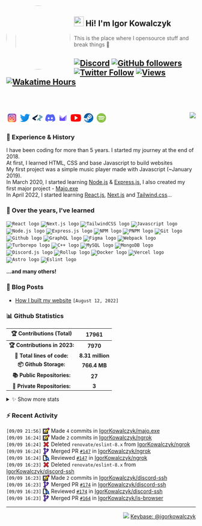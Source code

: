 <!-- ## Hi! I'm Igor Kowalczyk 🖐️ -->

<img width="170" height="170" align="left" style="float: left; margin: 0 10px 0 0; border-radius: 50%;" src="https://media.discordapp.net/attachments/710425657003212810/933327129305821184/circle.png">

## <img width="26" height="26" src="https://raw.githubusercontent.com/igorkowalczyk/igorkowalczyk/master/src/images/wave.gif" width="27px"> Hi! I'm Igor Kowalczyk

> This is the place where I opensource stuff and break things :rofl:<br>

## [![Discord](https://img.shields.io/discord/666599184844980224?color=333&label=Chat&logo=discord&logoColor=fff&style=flat-square)](https://igorkowalczyk.dev/r/discord-server) [![GitHub followers](https://img.shields.io/github/followers/igorkowalczyk?color=333&label=Follow&logo=github&logoColor=fff&style=flat-square)](https://github.com/IgorKowalczyk?tab=followers) [![Twitter Follow](https://img.shields.io/static/v1?message=Twitter&color=333&label=@majonezexe&logo=twitter&logoColor=fff&style=flat-square)](https://twitter.com/majonezexe) [![Views](https://github-views.deno.dev/api/badge/igorkowalczyk?style=flat&color=333&cache=none)](https://igorkowalczyk.dev) [![Wakatime Hours](https://wakatime-hours.deno.dev/api/badge?style=flat-square&color=333)](https://igorkowalczyk.dev)<br><br><br>

<a href="https://discord.com/users/544164729354977282">
 <img src="https://discord-activity.deno.dev/api/544164729354977282?idleMessage=Just%20chillin'%20at%20the%20moment&cache=none" align="right" />
</a>

<p align="left">
<code><a href="https://www.instagram.com/majonezexe/" target="_blank"><img src="https://github.com/igorkowalczyk/igorkowalczyk/blob/master/src/images/readme/svg/instagram.svg" alt="Instagram" width="30" height="30"/></a></code>
<code><a href="https://twitter.com/majonezexe" target="_blank"><img src="https://github.com/igorkowalczyk/igorkowalczyk/blob/master/src/images/readme/svg/twitter.svg" alt="Twitter" width="30" height="30"/></a></code>
<code><a href="https://profile.codersrank.io/user/igorkowalczyk/" target="_blank"><img src="https://github.com/igorkowalczyk/igorkowalczyk/blob/master/src/images/readme/png/codersrank.png" alt="Codersrank" width="30" height="30"/></a></code>
<code><a href="https://discord.com/users/544164729354977282" target="_blank"><img src="https://github.com/igorkowalczyk/igorkowalczyk/blob/master/src/images/readme/svg/discord.svg" alt="Discord" width="30" height="30"/></a></code>
<code><a href="mailto:majonezexe@protonmail.com" target="_blank"><img src="https://github.com/igorkowalczyk/igorkowalczyk/blob/master/src/images/readme/svg/protonmail.svg" alt="Email" width="30" height="30"/></a></code>
<code><a href="https://www.youtube.com/c/Majonezexe" target="_blank"><img src="https://github.com/igorkowalczyk/igorkowalczyk/blob/master/src/images/readme/svg/youtube.svg" alt="YouTube" width="30" height="30"/></a></code>
<code><a href="https://steamcommunity.com/id/m-exe/" target="_blank"><img src="https://github.com/igorkowalczyk/igorkowalczyk/blob/master/src/images/readme/svg/steam.svg" alt="Steam" width="30" height="30"/></a></code>
<code><a href="https://open.spotify.com/user/1w9osz9cvrop0cn3yd09di21x" target="_blank"><img src="https://github.com/igorkowalczyk/igorkowalczyk/blob/master/src/images/readme/svg/spotify.svg" alt="Spotify" width="30" height="30"/></a></code>
</p>

### 💪 Experience & History

I have been coding for more than 5 years. I started my journey at the end of 2018.  
At first, I learned HTML, CSS and base Javascript to build websites  
My first project was a simple music player made with Javascript (~January 2019).  
In March 2020, I started learning [Node.js](https://github.com/IgorKowalczyk?tab=repositories&q=&type=&language=javascript&sort=stargazers) & [Express.js](https://expressjs.com/), I also created my first major project - [Majo.exe](https://github.com/igorkowalczyk/majo.exe)  
In April 2022, I started learning [React.js](https://reactjs.org/), [Next.js](https://nextjs.org/) and [Tailwind.css](https://tailwindcss.com/)...

### 🧠 Over the years, I've learned

<code><img src="https://igorkowalczyk.dev/assets/tech/react.svg" height="30" width="30" alt="React logo"/></code>
<code><img src="https://igorkowalczyk.dev/assets/tech/next.svg" height="30" width="30" alt="Next.js logo"/></code>
<code><img src="https://igorkowalczyk.dev/assets/tech/tailwindcss.svg" height="30" width="30" alt="TailwindCSS logo"/></code>
<code><img src="https://igorkowalczyk.dev/assets/tech/javascript.svg" height="30" width="30" alt="Javascript logo"/></code>
<code><img src="https://igorkowalczyk.dev/assets/tech/nodejs.svg" height="30" width="30" alt="Node.js logo"/></code>
<code><img src="https://igorkowalczyk.dev/assets/tech/express.svg" height="30" width="30" alt="Express.js logo"/></code>
<code><img src="https://igorkowalczyk.dev/assets/tech/npm.svg" height="30" width="30" alt="NPM logo"/></code>
<code><img src="https://igorkowalczyk.dev/assets/tech/pnpm.svg" height="30" width="30" alt="PNPM logo"/></code>
<code><img src="https://igorkowalczyk.dev/assets/tech/git.svg" height="30" width="30" alt="Git logo"/></code>
<code><img src="https://igorkowalczyk.dev/assets/tech/github.svg" height="30" width="30" alt="Github logo"/></code>
<code><img src="https://igorkowalczyk.dev/assets/tech/graphql.svg" height="30" width="30" alt="GraphQL logo"/></code>
<code><img src="https://igorkowalczyk.dev/assets/tech/figma.svg" height="30" width="30" alt="Figma logo"/></code>
<code><img src="https://igorkowalczyk.dev/assets/tech/webpack.svg" height="30" width="30" alt="Webpack logo"/></code>
<code><img src="https://igorkowalczyk.dev/assets/tech/turborepo.svg" height="30" width="30" alt="Turborepo logo"/></code>
<code><img src="https://igorkowalczyk.dev/assets/tech/cpp.svg" height="30" width="30" alt="C++ logo"/></code>
<code><img src="https://igorkowalczyk.dev/assets/tech/mysql.svg" height="30" width="30" alt="MySQL logo"/></code>
<code><img src="https://igorkowalczyk.dev/assets/tech/mongodb.svg" height="30" width="30" alt="MongoDB logo"/></code>
<code><img src="https://igorkowalczyk.dev/assets/tech/discordjs.svg" height="30" width="30" alt="Discord.js logo"/></code>
<code><img src="https://igorkowalczyk.dev/assets/tech/rollup.svg" height="30" width="30" alt="Rollup logo"/></code>
<code><img src="https://igorkowalczyk.dev/assets/tech/docker.svg" height="30" width="30" alt="Docker logo"/></code>
<code><img src="https://igorkowalczyk.dev/assets/tech/vercel.svg" height="30" width="30" alt="Vercel logo"/></code>
<code><img src="https://igorkowalczyk.dev/assets/tech/astro.svg" height="30" width="30" alt="Astro logo"/></code>
<code><img src="https://igorkowalczyk.dev/assets/tech/eslint.svg" height="30" width="30" alt="Eslint logo"/></code>

**...and many others!**

### 📕 Blog Posts

<!-- START_SECTION:feed -->
- [How I built my website](https://igorkowalczyk.dev/blog/how-i-built-my-website) `[August 12, 2022]`
<!-- Posts last updated on Sat Sep 09 2023 22:25:28 GMT+0000 (Coordinated Universal Time) -->
<!-- END_SECTION:feed -->

### 📊 Github Statistics

<!--START_SECTION:wakatime-->
|    🏆 Contributions (Total)   |       17961      |
| :---------------------------: | :--------------: |
| **🏆 Contributions in 2023:** |     **7970**     |
|  **📝 Total lines of code:**  | **8.31 million** |
|     **📦 Github Storage:**    |   **766.4 MB**   |
|  **📚 Public Repositories:**  |      **27**      |
|  **🔑 Private Repositories:** |       **3**      |

<details><summary>✨ Show more stats</summary>

#### 📅 I work mostly during the night

```text
🌞 Morning   584 commits   [███████░░░░░░░░░░░░░░░░░░]   30.31%
🌆 Daytime   663 commits   [████████░░░░░░░░░░░░░░░░░]   34.41%
🌃 Evening   652 commits   [████████░░░░░░░░░░░░░░░░░]   33.83%
🌙 Night     28 commits    [░░░░░░░░░░░░░░░░░░░░░░░░░]   1.45%
```

#### 📅 I'm most productive on Tuesday

```text
Monday      159 commits   [██░░░░░░░░░░░░░░░░░░░░░░░]   8.25%
Tuesday     356 commits   [████░░░░░░░░░░░░░░░░░░░░░]   18.47%
Wednesday   297 commits   [███░░░░░░░░░░░░░░░░░░░░░░]   15.41%
Thursday    281 commits   [███░░░░░░░░░░░░░░░░░░░░░░]   14.58%
Friday      267 commits   [███░░░░░░░░░░░░░░░░░░░░░░]   13.86%
Saturday    298 commits   [███░░░░░░░░░░░░░░░░░░░░░░]   15.46%
Sunday      269 commits   [███░░░░░░░░░░░░░░░░░░░░░░]   13.96%
```

#### 📊 Weekly work stats (last 7 days)

```text
💬 Programming Languages:
JavaScript     [15 hrs 54 mins]   [██████████████████░░░░░░░]   75.05%
JSON           [2 hrs 30 mins]    [██░░░░░░░░░░░░░░░░░░░░░░░]   11.86%
Bash           [56 mins]          [█░░░░░░░░░░░░░░░░░░░░░░░░]   4.46%
Markdown       [53 mins]          [█░░░░░░░░░░░░░░░░░░░░░░░░]   4.22%
YAML           [50 mins]          [░░░░░░░░░░░░░░░░░░░░░░░░░]   3.97%
Other          [0h 5m]            [░░░░░░░░░░░░░░░░░░░░░░░░░]   0.44%

💻 Operating Systems:
Linux          [21 hrs 11 mins]  [█████████████████████████]   100.00%
```

<!-- Wakatime last updated on Sat Sep 09 2023 22:25:39 GMT+0000 (Coordinated Universal Time) -->
</details>
   
<!--END_SECTION:wakatime-->

### :zap: Recent Activity

<!--START_SECTION:activity-->
`[09/09 21:56]` <a href="https://github.com/igorkowalczyk" title="📝"><img alt="📝" src="https://github.com/igorkowalczyk/igorkowalczyk/raw/master/src/images/icons/commit.png" align="top" height="18"></a> Made `4` commits in [IgorKowalczyk/majo.exe](https://github.com/IgorKowalczyk/majo.exe)<br/>`[09/09 16:24]` <a href="https://github.com/igorkowalczyk" title="📝"><img alt="📝" src="https://github.com/igorkowalczyk/igorkowalczyk/raw/master/src/images/icons/commit.png" align="top" height="18"></a> Made `2` commits in [IgorKowalczyk/ngrok](https://github.com/IgorKowalczyk/ngrok)<br/>`[09/09 16:24]` <a href="https://github.com/igorkowalczyk" title="❌"><img alt="❌" src="https://github.com/igorkowalczyk/igorkowalczyk/raw/master/src/images/icons/delete.png" align="top" height="18"></a> Deleted `renovate/eslint-8.x` from [IgorKowalczyk/ngrok](https://github.com/IgorKowalczyk/ngrok)<br/>`[09/09 16:24]` <a href="https://github.com/igorkowalczyk" title="🎉"><img alt="🎉" src="https://github.com/igorkowalczyk/igorkowalczyk/raw/master/src/images/icons/merge.png" align="top" height="18"></a> Merged PR [`#147`](https://github.com/IgorKowalczyk/ngrok/pull/147 'Update dependency eslint to v8.49.0') in [IgorKowalczyk/ngrok](https://github.com/IgorKowalczyk/ngrok)<br/>`[09/09 16:24]` <a href="https://github.com/igorkowalczyk" title="🔍"><img alt="🔍" src="https://github.com/igorkowalczyk/igorkowalczyk/raw/master/src/images/icons/review.png" align="top" height="18"></a> Reviewed [`#147`](https://github.com/IgorKowalczyk/ngrok/pull/147 'Update dependency eslint to v8.49.0') in [IgorKowalczyk/ngrok](https://github.com/IgorKowalczyk/ngrok)<br/>`[09/09 16:23]` <a href="https://github.com/igorkowalczyk" title="❌"><img alt="❌" src="https://github.com/igorkowalczyk/igorkowalczyk/raw/master/src/images/icons/delete.png" align="top" height="18"></a> Deleted `renovate/eslint-8.x` from [IgorKowalczyk/discord-ssh](https://github.com/IgorKowalczyk/discord-ssh)<br/>`[09/09 16:23]` <a href="https://github.com/igorkowalczyk" title="📝"><img alt="📝" src="https://github.com/igorkowalczyk/igorkowalczyk/raw/master/src/images/icons/commit.png" align="top" height="18"></a> Made `2` commits in [IgorKowalczyk/discord-ssh](https://github.com/IgorKowalczyk/discord-ssh)<br/>`[09/09 16:23]` <a href="https://github.com/igorkowalczyk" title="🎉"><img alt="🎉" src="https://github.com/igorkowalczyk/igorkowalczyk/raw/master/src/images/icons/merge.png" align="top" height="18"></a> Merged PR [`#174`](https://github.com/IgorKowalczyk/discord-ssh/pull/174 'Update dependency eslint to v8.49.0') in [IgorKowalczyk/discord-ssh](https://github.com/IgorKowalczyk/discord-ssh)<br/>`[09/09 16:23]` <a href="https://github.com/igorkowalczyk" title="🔍"><img alt="🔍" src="https://github.com/igorkowalczyk/igorkowalczyk/raw/master/src/images/icons/review.png" align="top" height="18"></a> Reviewed [`#174`](https://github.com/IgorKowalczyk/discord-ssh/pull/174 'Update dependency eslint to v8.49.0') in [IgorKowalczyk/discord-ssh](https://github.com/IgorKowalczyk/discord-ssh)<br/>`[09/09 16:23]` <a href="https://github.com/igorkowalczyk" title="🎉"><img alt="🎉" src="https://github.com/igorkowalczyk/igorkowalczyk/raw/master/src/images/icons/merge.png" align="top" height="18"></a> Merged PR [`#164`](https://github.com/IgorKowalczyk/is-browser/pull/164 'Update dependency eslint to v8.49.0') in [IgorKowalczyk/is-browser](https://github.com/IgorKowalczyk/is-browser)
<!--END_SECTION:activity-->

---

<p align="right"><img src="https://keybase.io/images/icons/icon-keybase-logo-48@2x.png" width="18px"> <a href="https://keybase.io/igorkowalczyk">Keybase: @igorkowalczyk</a></p>
